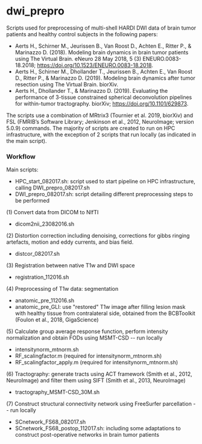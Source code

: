 # dwi_prepro
Scripts used for preprocessing of multi-shell HARDI DWI data of brain tumor patients and healthy control subjects in the following papers:
* Aerts H., Schirner M., Jeurissen B., Van Roost D., Achten E., Ritter P., & Marinazzo D. (2018). Modeling brain dynamics in brain tumor patients using The Virtual Brain. eNeuro 28 May 2018, 5 (3) ENEURO.0083-18.2018; https://doi.org/10.1523/ENEURO.0083-18.2018.
* Aerts H., Schirner M., Dhollander T., Jeurissen B., Achten E., Van Roost D., Ritter P., & Marinazzo D. (2019). Modeling brain dynamics after tumor resection using The Virtual Brain. biorXiv.
* Aerts H., Dhollander T., & Marinazzo D. (2019). Evaluating the performance of 3-tissue constrained spherical deconvolution pipelines for within-tumor tractography. biorXiv; https://doi.org/10.1101/629873.

The scripts use a combination of MRtrix3 (Tournier et al. 2019, biorXiv) and FSL (FMRIB’s Software Library; Jenkinson et al., 2012, NeuroImage; version 5.0.9) commands. The majority of scripts are created to run on HPC infrastructure, with the exception of 2 scripts that run locally (as indicated in the main script).

### Workflow

Main scripts: 
* HPC_start_082017.sh: script used to start pipeline on HPC infrastructure, calling DWI_prepro_082017.sh
* DWI_prepro_082017.sh: script detailing different preprocessing steps to be performed

(1) Convert data from DICOM to NIfTI
* dicom2nii_23082016.sh

(2) Distortion correction including denoising, corrections for gibbs ringing artefacts, motion and eddy currents, and bias field.
* distcor_082017.sh

(3) Registration between native T1w and DWI space
* registration_112016.sh

(4) Preprocessing of T1w data: segmentation
* anatomic_pre_112016.sh
* anatomic_pre_GLI: use "restored" T1w image after filling lesion mask with healthy tissue from contralateral side, obtained from the BCBToolkit (Foulon et al., 2018, GigaScience)

(5) Calculate group average response function, perform intensity normalization and obtain FODs using MSMT-CSD -- run locally
* intensitynorm_mtnorm.sh
* RF_scalingfactor.m (required for intensitynorm_mtnorm.sh)
* RF_scalingfactor_apply.m (required for intensitynorm_mtnorm.sh)

(6) Tractography: generate tracts using ACT framework (Smith et al., 2012, NeuroImage) and filter them using SIFT (Smith et al., 2013, NeuroImage)
* tractography_MSMT-CSD_30M.sh

(7) Construct structural connectivity network using FreeSurfer parcellation -- run locally
* SCnetwork_FS68_082017.sh
* SCnetwork_FS68_postop_112017.sh: including some adaptations to construct post-operative networks in brain tumor patients



